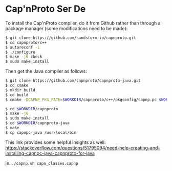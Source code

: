 # Cap'nProto Ser De

To install the Cap'nProto compiler, do it from Github rather than through a package manager (some modifications need to be made):

```bash
$ git clone https://github.com/sandstorm-io/capnproto.git
$ cd capnproto/c++
$ autoreconf -i
$ ./configure
$ make -j6 check
$ sudo make install
```

Then get the Java compiler as follows:

```bash
$ git clone https://github.com/capnproto/capnproto-java.git
$ cd cmake
$ mkdir build
$ cd build
$ cmake -DCAPNP_PKG_PATH=$WORKDIR/capnproto/c++/pkgconfig/capnp.pc $WORKDIR/capnproto/c++/CMakeLists.txt

$ cd $WORKDIR/capnproto
$ make -j6
$ sudo make install
$ cd $WORKDIR/capnproto-java
$ make
$ cp capnpc-java /usr/local/bin 
```

This link provides some helpful insights as well: https://stackoverflow.com/questions/51795094/need-help-creating-and-installing-capnpc-java-capnproto-for-java

ie. `./capnp.sh capn_classes.capnp`
